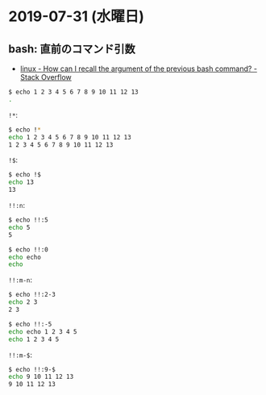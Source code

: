 # 2019-07-31 (水曜日)

## bash: 直前のコマンド引数

- [linux - How can I recall the argument of the previous bash command? - Stack Overflow](https://stackoverflow.com/questions/3371294/how-can-i-recall-the-argument-of-the-previous-bash-command)

~~~~bash
$ echo 1 2 3 4 5 6 7 8 9 10 11 12 13
.
~~~~

`!*`:

~~~bash
$ echo !*
echo 1 2 3 4 5 6 7 8 9 10 11 12 13
1 2 3 4 5 6 7 8 9 10 11 12 13
~~~

`!$`:

~~~bash
$ echo !$
echo 13
13
~~~

`!!:n`:

~~~bash
$ echo !!:5
echo 5
5

$ echo !!:0
echo echo
echo
~~~

`!!:m-n`:

~~~bash
$ echo !!:2-3
echo 2 3
2 3

$ echo !!:-5
echo echo 1 2 3 4 5
echo 1 2 3 4 5
~~~

`!!:m-$`:

~~~bash
$ echo !!:9-$
echo 9 10 11 12 13
9 10 11 12 13
~~~
